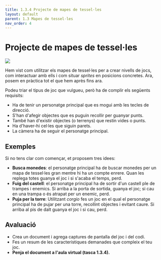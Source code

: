```yaml
---
title: 1.3.4 Projecte de mapes de tessel·les
layout: default 
parent: 1.3 Mapes de tessel·les
nav_order: 4
---
```


# Projecte de mapes de tessel·les

![](https://pxt.azureedge.net/blob/3dee0187d1801772bd37fd8ff1f756ac9d051ed9/static/courses/csintro2/tilemap/find-the-coins.gif)

Hem vist com utilitzar els mapes de tessel·les per a crear nivells de jocs, com interactuar amb ells i com situar _sprites_ en posicions concretes. Ara, posem en pràctica tot el que hem après fins ara.

Podeu triar el tipus de joc que vulgueu, però ha de complir els següents requisits:

- Ha de tenir un personatge principal que es mogui amb les tecles de direcció.
- S'han d'afegir objectes que es puguin recollir per guanyar punts.
- També han d'existir objectes (o terrenys) que restin vides o punts.
- Ha d'haver-hi cel·les que siguin parets.
- La càmera ha de seguir el personatge principal.

## Exemples

Si no tens clar com començar, et proposem tres idees:

- **Busca monedes**: el personatge principal ha de buscar monedes per un mapa de tessel·les gran mentre hi ha un compte enrere. Quan les replega totes guanya el joc i si s'acaba el temps, perd.
- **Fuig del castell**: el personatge principal ha de sortir d'un castell ple de trampes i enemics. Si arriba a la porta de sortida, guanya el joc; si cau en una trampa o és atrapat per un enemic, perd.
- **Puja per la torre**: Utilitzant _corgio_ fes un joc en el qual el personatge principal ha de pujar per una torre, recollint objectes i evitant caure. Si arriba al pis de dalt guanya el joc i si cau, perd.

## Avaluació

- Crea un document i agrega captures de pantalla del joc i del codi.
- Fes un resum de les característiques demanades que compleix el teu joc.
- **Penja el document a l'aula virtual (tasca 1.3.4).**
